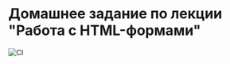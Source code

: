 # Домашнее задание по лекции "Работа с HTML-формами"

![CI](https://github.com/SukhovAlex96/ahj-1/actions/workflows/web.yml/badge.svg)
